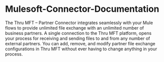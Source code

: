 # Mulesoft-Connector-Documentation

The Thru MFT – Partner Connector integrates seamlessly with your Mule flows to provide unlimited file exchange with an unlimited number of business partners. A single connection to the Thru MFT platform, opens your process for receiving and sending files to and from any number of external partners. You can add, remove, and modify partner file exchange configurations in Thru MFT without ever having to change anything in your process.
